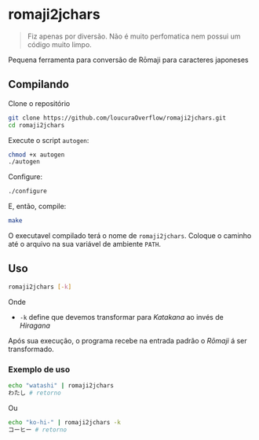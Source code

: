 # romaji2jchars

> Fiz apenas por diversão. Não é muito perfomatica nem possui um código
> muito limpo.

Pequena ferramenta para conversão de Rōmaji para caracteres japoneses

## Compilando

Clone o repositório

```bash
git clone https://github.com/loucuraOverflow/romaji2jchars.git
cd romaji2jchars
```

Execute o script `autogen`:

```bash
chmod +x autogen
./autogen
```

Configure:

```bash
./configure
```

E, então, compile:

```bash
make
```

O executavel compilado terá o nome de `romaji2jchars`. Coloque o caminho até
o arquivo na sua variável de ambiente `PATH`.


## Uso

```bash
romaji2jchars [-k]
```

Onde
+ `-k` define que devemos transformar para *Katakana* ao invés de *Hiragana*

Após sua execução, o programa recebe na entrada padrão o *Rōmaji* á ser
transformado.


### Exemplo de uso

```bash
echo "watashi" | romaji2jchars
わたし # retorno
```

Ou

```bash
echo "ko-hi-" | romaji2jchars -k
コーヒー # retorno
```
